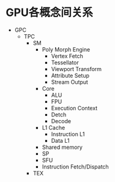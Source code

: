 # GPU各概念间关系

- GPC
  - TPC
    - SM
      -  Poly Morph Engine
         -  Vertex Fetch
         -  Tessellator
         -  Viewport Transform
         -  Attribute Setup
         -  Stream Output
      -  Core
         -  ALU
         -  FPU
         -  Execution Context
         -  Detch
         -  Decode
      -  L1 Cache
         -  Instruction L1
         -  Data L1
      -  Shared memory
      -  SP
      -  SFU
      -  Instruction Fetch/Dispatch
    - TEX  